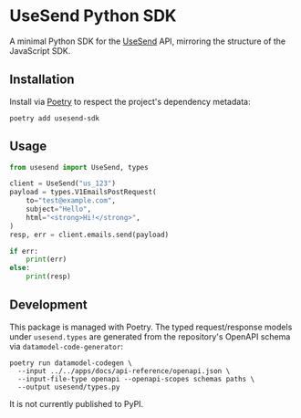 # UseSend Python SDK

A minimal Python SDK for the [UseSend](https://usesend.com) API, mirroring the structure of the JavaScript SDK.

## Installation

Install via [Poetry](https://python-poetry.org/) to respect the project's dependency metadata:

```
poetry add usesend-sdk
```

## Usage

```python
from usesend import UseSend, types

client = UseSend("us_123")
payload = types.V1EmailsPostRequest(
    to="test@example.com",
    subject="Hello",
    html="<strong>Hi!</strong>",
)
resp, err = client.emails.send(payload)

if err:
    print(err)
else:
    print(resp)
```

## Development

This package is managed with Poetry. The typed request/response models under `usesend.types` are generated from the repository's OpenAPI schema via `datamodel-code-generator`:

```
poetry run datamodel-codegen \
  --input ../../apps/docs/api-reference/openapi.json \
  --input-file-type openapi --openapi-scopes schemas paths \
  --output usesend/types.py
```

It is not currently published to PyPI.
